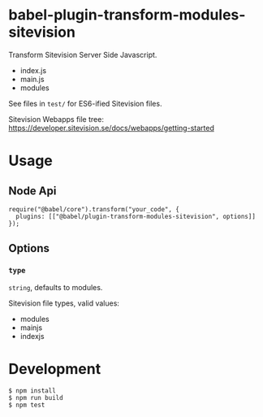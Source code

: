 # babel-plugin-transform-modules-sitevision

Transform Sitevision Server Side Javascript.

- index.js
- main.js
- modules

See files in `test/` for ES6-ified Sitevision files.

Sitevision Webapps file tree: https://developer.sitevision.se/docs/webapps/getting-started

# Usage

## Node Api

```
require("@babel/core").transform("your_code", {
  plugins: [["@babel/plugin-transform-modules-sitevision", options]]
});
```

## Options

### `type`

`string`, defaults to modules.

Sitevision file types, valid values:

- modules
- mainjs
- indexjs

# Development

```
$ npm install
$ npm run build
$ npm test
```
